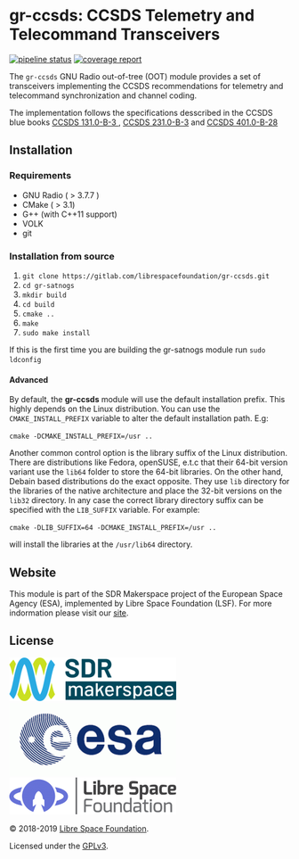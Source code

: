 # gr-ccsds: CCSDS Telemetry and Telecommand Transceivers

[![pipeline status](https://gitlab.com/librespacefoundation/gr-ccsds/badges/master/pipeline.svg)](https://gitlab.com/librespacefoundation/gr-ccsds/commits/master)
[![coverage report](https://gitlab.com/librespacefoundation/gr-ccsds/badges/master/coverage.svg)](https://gitlab.com/librespacefoundation/gr-ccsds/commits/master)



The `gr-ccsds` GNU Radio out-of-tree (OOT) module provides a set
of transceivers implementing the CCSDS recommendations for telemetry
and telecommand synchronization and channel coding.

The implementation follows the specifications desscribed in the CCSDS blue books
[CCSDS 131.0-B-3 ](https://public.ccsds.org/Pubs/131x0b3e1.pdf), 
[CCSDS 231.0-B-3](https://public.ccsds.org/Pubs/231x0b3.pdf) 
and [CCSDS 401.0-B-28](https://public.ccsds.org/Pubs/401x0b29.pdf)

## Installation

### Requirements
* GNU Radio ( > 3.7.7 )
* CMake ( > 3.1)
* G++ (with C++11 support)
* VOLK
* git


### Installation from source

1. `git clone https://gitlab.com/librespacefoundation/gr-ccsds.git`
2. `cd gr-satnogs`
3. `mkdir build`
4. `cd build`
5. `cmake ..`
6. `make`
7. `sudo make install`

If this is the first time you are building the gr-satnogs module run
`sudo ldconfig`

#### Advanced
By default, the **gr-ccsds** module will use the default installation prefix.
This highly depends on the Linux distribution. You can use the `CMAKE_INSTALL_PREFIX`
variable to alter the default installation path.
E.g:

`cmake -DCMAKE_INSTALL_PREFIX=/usr ..`

Another common control option is the library suffix of the Linux distribution.
There are distributions like Fedora, openSUSE, e.t.c that their 64-bit version variant
use the `lib64` folder to store the 64-bit libraries.
On the other hand, Debain based distributions do the exact opposite. They use
`lib` directory for the libraries of the native architecture and place the 32-bit versions
on the `lib32` directory. In any case the correct library directory suffix
can be specified with the `LIB_SUFFIX` variable. For example:

`cmake -DLIB_SUFFIX=64 -DCMAKE_INSTALL_PREFIX=/usr ..`

will install the libraries at the `/usr/lib64` directory.

## Website
This module is part of the SDR Makerspace project of the European Space Agency (ESA),
implemented by Libre Space Foundation (LSF).
For more indormation please visit our [site](https://libre.space).

## License

![ESA SDR Makerspace Activity](docs/assets/ESASDRMakerspace_ICONS_8-300x78.png) 
![ESA](docs/assets/img_colorlogo_darkblue-300x131.gif)
![Libre Space Foundation](docs/assets/LSF_HD_Horizontal_Color1-300x66.png)   

&copy; 2018-2019 [Libre Space Foundation](http://librespacefoundation.org).

Licensed under the [GPLv3](LICENSE).
